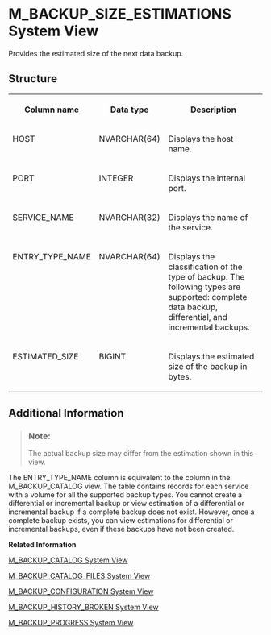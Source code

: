 <!-- loiofc77a09ad59f481bb86d5ec534235b8b -->

# M\_BACKUP\_SIZE\_ESTIMATIONS System View

Provides the estimated size of the next data backup.



<a name="loiofc77a09ad59f481bb86d5ec534235b8b__section_azn_c2b_x2b"/>

## Structure


<table>
<tr>
<th valign="top">

Column name

</th>
<th valign="top">

Data type

</th>
<th valign="top">

Description

</th>
</tr>
<tr>
<td valign="top">

HOST

</td>
<td valign="top">

NVARCHAR\(64\)

</td>
<td valign="top">

Displays the host name.

</td>
</tr>
<tr>
<td valign="top">

PORT

</td>
<td valign="top">

INTEGER

</td>
<td valign="top">

Displays the internal port.

</td>
</tr>
<tr>
<td valign="top">

SERVICE\_NAME

</td>
<td valign="top">

NVARCHAR\(32\)

</td>
<td valign="top">

Displays the name of the service.

</td>
</tr>
<tr>
<td valign="top">

ENTRY\_TYPE\_NAME

</td>
<td valign="top">

NVARCHAR\(64\)

</td>
<td valign="top">

Displays the classification of the type of backup. The following types are supported: complete data backup, differential, and incremental backups.

</td>
</tr>
<tr>
<td valign="top">

ESTIMATED\_SIZE

</td>
<td valign="top">

BIGINT

</td>
<td valign="top">

Displays the estimated size of the backup in bytes.

</td>
</tr>
</table>



<a name="loiofc77a09ad59f481bb86d5ec534235b8b__section_bzn_c2b_x2b"/>

## Additional Information

> ### Note:  
> The actual backup size may differ from the estimation shown in this view.

The ENTRY\_TYPE\_NAME column is equivalent to the column in the M\_BACKUP\_CATALOG view. The table contains records for each service with a volume for all the supported backup types. You cannot create a differential or incremental backup or view estimation of a differential or incremental backup if a complete backup does not exist. However, once a complete backup exists, you can view estimations for differential or incremental backups, even if these backups have not been created.

**Related Information**  


[M\_BACKUP\_CATALOG System View](m-backup-catalog-system-view-20a8437.md "Provides common data for all backup catalog entries.")

[M\_BACKUP\_CATALOG\_FILES System View](m-backup-catalog-files-system-view-20a8100.md "Provides location information for all backup catalog entries.")

[M\_BACKUP\_CONFIGURATION System View](m-backup-configuration-system-view-20a8891.md "Provides backup configuration statistics.")

[M\_BACKUP\_HISTORY\_BROKEN System View](m-backup-history-broken-system-view-2726f4d.md "Provides information about broken backup history entries.")

[M\_BACKUP\_PROGRESS System View](m-backup-progress-system-view-783108b.md "Provides the progress of the most recent backup.")

